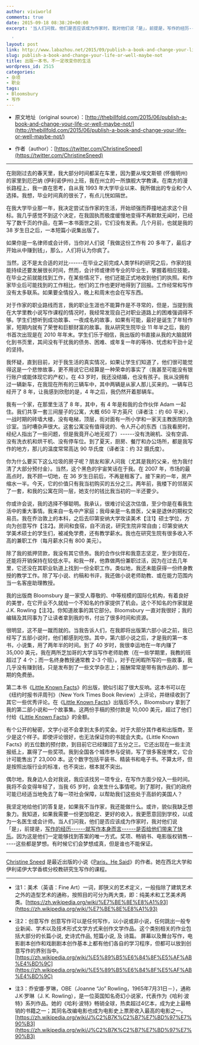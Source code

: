 ```yaml
---
author: viviworld
comments: true
date: 2015-09-18 08:38:20+00:00
excerpt: '当人们问我，他们是否应该成为作家时，我对他们说「是」，前提是，写作的经历------就写作本身而言------是否给他们带来了快乐。因为这是他们一定能够找到答案的唯一方式。奖项、畅销书、电影版权销售------这些都是梦想。有时候它们会梦想成真，但是谁也不能保证。

  '
layout: post
link: http://www.labazhou.net/2015/09/publish-a-book-and-change-your-life-or-well-maybe-not/
slug: publish-a-book-and-change-your-life-or-well-maybe-not
title: 出版一本书，不一定改变你的生活
wordpress_id: 2515
categories:
- 杂项
- 职业
tags:
- Bloomsbury
- 写作
---
```



	
  * 原文地址（original source）：[http://thebillfold.com/2015/06/publish-a-book-and-change-your-life-or-well-maybe-not/](http://thebillfold.com/2015/06/publish-a-book-and-change-your-life-or-well-maybe-not/)

	
  * 作者（author）：[https://twitter.com/ChristineSneed](https://twitter.com/ChristineSneed)





* * *



在刚刚过去的春天里，我大部分时间都呆在车里，因为要从埃文斯顿 (怀俄明州) 的家里到厄巴纳 (伊利诺伊州)上班，我在州立的一所旗舰大学教课。在南方的漫长路程上，我一直在思考，自从我 1993 年大学毕业以来、我所做出的专业和个人选择。我想，毕业时间真的很长了，有点儿恍如隔世。

在我大学毕业那一年，我决定尝试当作家的生活，开始顽强而莽撞地追求这个目标。我几乎感觉不到这个决定，在我固执而极度缓慢地变得不再默默无闻时，已经写了数千页的作品，在第一本书面世之前，它们没有发表。几个月前，也就是我的 38 岁生日之后，一本短篇小说集出版了。

如果你是一名律师或会计师，当你对人们说「我做这份工作有 20 多年了，最后才开始从中赚到钱」，那么，人们将认为你疯了。

当然，这不是太合适的对比------在毕业之前完成人类学科的研究之后，作家的技能持续还要发展很长时间，然而，会计师或律师专业的毕业生，掌握着相应技能，在毕业之前就能找到工作，在某些情况下，他们还能正式地收到他们的执照。和作家毕业后可能找到的工作相比，他们的工作也更好地得到了回报。工作经常和写作没有太多联系。如果要全情投入，晚上和周末也会在写东西。

对于作家的职业路线而言，我的职业生涯也不能算作是不寻常的，但是，当提到我在大学里教小说写作课程的情况时，我经常发现自己对职业道路上的困难强调得不够。学生们想听到成功故事、一夜成名的故事，如果有可能，最好是诞生了年轻作家，短期内就有了荣誉和巨额财富的故事。我从研究生院毕业 11 年半之后，我的书首次出现是在 2010 年年末。学生们乐于相信，我出版的书直接从我的大脑就转化到书页里，其间没有干扰我的债务、困难、或年复一年的等待、忧虑和干劲十足的坚持。

我怀疑，直到目前，对于我生活的真实情况，如果让学生们知道了，他们很可能觉得这是一个悲惨故事，更不用说它已经算是一种荣幸的事实了（我甚至可能没有银行账户或能体现它的产权）。在 43 岁时，我还没结婚，也没有孩子。我从没拥有过一辆新车，在我现在所有的三辆车中，其中两辆是从家人那儿买来的。一辆车已经开了 8 年，让我感到欣慰的是，4 年之后，我仍然开着那辆车。

我有一个家，在那里生活了 8 年，其中，有 4 年是和我的合作伙伴 Adam 一起住。我们共享一套三间屋子的公寓，大概 650 平方英尺（译者注：约 60 平米），一战时期的砖墙大楼，没有电梯，顶层，街对面有一所小学和一家天主教医院的急诊室。当时嘈杂声很大。这套公寓没有值得说的、令人开心的东西（当我看房时，经纪人指出了一些问题，但是我竟开心地无视了）------没有洗碗机、没有空调、没有洗衣机和烘干机、没有停车位。到了夏天，厨房、餐厅和办公场所，都是我写作的地方，那儿的温度常常高达 90 华氏度（译者注：约 32 摄氏度）。

你为什么要买下这么垃圾的房子呢？朋友和家人问我（尤其是我的父亲，他为我付清了大部分预付金）。当然，这个黑色的宇宙笑话在于我。在 2007 年，市场的最高点时，我不顾一切地，在 36 岁生日前后，不再是租客了。接下来的一年，房产缩水一半。今天，它的价值只有我当初购买的五分之三。两年前，我楼下的邻居买了一套，和我的公寓在同一层，她支付的钱比我当初的一半还要少。

你或许会说，我的选择不够聪明。我承认，很难讨论这次估值，至少你是在看我生活中的重大事情。我来自一名中产家庭；我母亲是一名兽医，父亲是退休的期权交易员。我在乔治敦上的本科，之后去印第安纳大学攻读美术【注1】硕士学位，方向为创意写作【注2】。房间和食宿，自不消说，研究生院非常自由；印第安纳大学美术硕士的学生们，被减免学费，还有教学薪水。我也在研究生院有很多收入不高的兼职工作（每月薪水只有 800 美元）。

除了我的抵押贷款，我没有其它债务。我的合作伙伴和我意志坚定，至少到现在，还能将开销保持在较低水平。和我一样，他靠做两份兼职过活，因为在过去几年里，它还没在其职业轨道上找到一份全职工作。类似地，我还未能获得一份终身教授的教学工作。除了写小说、约稿和书评，我还做小说老师助教、或在能力范围内当一名客座助理教授。

我的出版商 Bloomsbury 是一家受人尊敬的、中等规模的国际化机构，有着良好的美誉，在它开业不久就给一个不知名的作家提供了机会。这个不知名的作家就是 J.K. Rowling【注3】。你知道故事的其它部分。Bloomsbury 一直对我很好；我的编辑及其同事为了让读者拿到我的书，付出了很多时间和资源。

很明显，这不是一蹴而就的。当我告诉人们，在我即将出版第六部小说之前，我已经写了五部小说时，他们都感到吃惊。其中，第六部小说之后，才是我的第一本书，小说集，用了两年半的时间。到了 40 岁时，我很幸运地在一年内赚了 35,000 美元，我在两所芝加哥的大学当写作老师助教（在一些学期里，我教的班超过了 4 个；而一名终身教授通常教 2-3 个班）。对于在闲暇所写的一些故事，我几乎没有赚到钱，只是发布到了一些文学杂志上；报酬常常是带有我作品的、那一期的免费册。

第二本书《[Little Known Facts](http://www.amazon.com/Little-Known-Facts-A-Novel/dp/1608199673?tag=thebill-20)》的出版，貌似引起了很大反响。这本书可以在《纽约时报书评周刊》（New York Times Book Review）上评论，并继续收到了其它一些优秀评论。在《[Little Known Facts](http://www.amazon.com/Little-Known-Facts-A-Novel/dp/1608199673?tag=thebill-20)》出版后不久，Bloomsbury 拿到了我的第二部小说和一个故事集。这两份手稿的预付款是 10,000 美元，超过了他们付给《[Little Known Facts](http://www.amazon.com/Little-Known-Facts-A-Novel/dp/1608199673?tag=thebill-20)》的金额。

有个公开的秘密，文学小说不会拿到太多的奖金。对于大部分其作者和出版商，至少是这个样子。即使评论很好，也无法保证你的书就会大卖。《Little Known Facts》的五位数的预付款，到目前它已经赚回了五分之三。它还出现在一些主流报纸上，赢得了一些奖项。我到全国各个城市参与促销，写了很多客座博文，它合计可能售出了 23,000 本。这个数字包括平装书、精装书和电子书。不算太坏，但是按照出版行业的标准，也不突出，根本就不突出。

偶尔地，我身边人会对我说，我应该找另一项专业，在写作方面少投入一些时间。我将不会变得年轻了，当我 65 岁时，会发生什么事情呢。到了那时，我们的政府可能已经适当地免去了每一项社会保障，以帮助我们这些处于高龄的美国人？

我坚定地给他们的答复是，如果我不当作家，我还能做什么。或许，貌似我缺乏想象力。我知道，如果我需要一份更加稳定、更好的收入，我更愿意回到学校，以成为一名医生或会计师。当人们问我，他们是否应该成为作家时，我对他们说「是」，前提是，[写作的经历------就写作本身而言------是否给他们带来了快乐](http://www.labazhou.net/2015/08/don-t-write-like-a-writer/)。因为这是他们一定能够找到答案的唯一方式。奖项、畅销书、电影版权销售------这些都是梦想。有时候它们会梦想成真，但是谁也不能保证。



* * *



[Christine Sneed](https://twitter.com/christinesneed) 是最近出版的小说《[Paris，He Said](http://www.amazon.com/Paris-He-Said-Christine-Sneed/dp/1620406926?tag=thebill-20)》的作者。她在西北大学和伊利诺伊大学香槟分校教研究生写作的课程。



* * *






	
  * 注1：美术（英语：Fine Art）一词，即狭义的艺术定义，一般指除了建筑艺术之外的造型艺术的通称，按照目的可分为两大类，即：纯美术和工艺美术两类。[https://zh.wikipedia.org/wiki/%E7%BE%8E%E8%A1%93](https://zh.wikipedia.org/wiki/%E7%BE%8E%E8%A1%93)

	
  * 注2：创意写作 创意写作可以是任何写作，以小说或非小说，任何跳出一般专业新闻、学术以及技术形式文学方式来创作文学作品。这个类别相关的作业包括大部分的长篇小说, 史诗式作品, 短篇小说, 及 诗篇。 屏幕以及舞台写作，电影剧本创作和戏剧剧本创作基本上都有他们各自的学习程序，但都可以放到创意写作的界别当中。 [https://zh.wikipedia.org/wiki/%E5%89%B5%E6%84%8F%E5%AF%AB%E4%BD%9C](https://zh.wikipedia.org/wiki/%E5%89%B5%E6%84%8F%E5%AF%AB%E4%BD%9C)

	
  * 注3：乔安娜·罗琳，OBE（Joanne “Jo” Rowling，1965年7月31日－），通称J.K·罗琳（J. K. Rowling），是一位英国知名奇幻小说家，代表作为《哈利·波特》系列作品。她的《哈利·波特》畅销全球，热卖超过4亿本，成为史上最畅销的书籍之一；其同名改编电影也成为电影史上票房收入最高的电影之一。[https://zh.wikipedia.org/wiki/J%C2%B7K%C2%B7%E7%BD%97%E7%90%B3](https://zh.wikipedia.org/wiki/J%C2%B7K%C2%B7%E7%BD%97%E7%90%B3)


